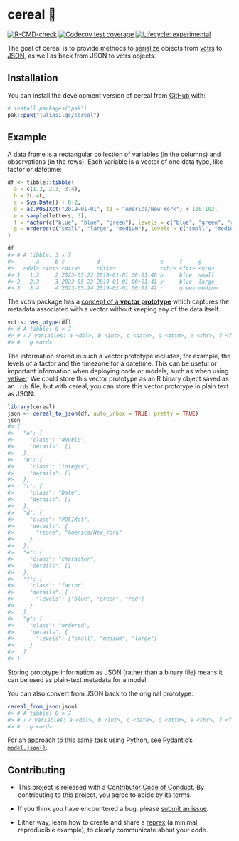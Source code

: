 
<!-- README.md is generated from README.Rmd. Please edit that file -->

# cereal 🥣

<!-- badges: start -->

[![R-CMD-check](https://github.com/juliasilge/cereal/actions/workflows/R-CMD-check.yaml/badge.svg)](https://github.com/juliasilge/cereal/actions/workflows/R-CMD-check.yaml)
[![Codecov test
coverage](https://codecov.io/gh/juliasilge/cereal/branch/main/graph/badge.svg)](https://app.codecov.io/gh/juliasilge/cereal?branch=main)
[![Lifecycle:
experimental](https://img.shields.io/badge/lifecycle-experimental-orange.svg)](https://lifecycle.r-lib.org/articles/stages.html#experimental)
<!-- badges: end -->

The goal of cereal is to provide methods to
[serialize](https://en.wikipedia.org/wiki/Serialization) objects from
[vctrs](https://vctrs.r-lib.org/) to
[JSON](https://en.wikipedia.org/wiki/JSON), as well as back from JSON to
vctrs objects.

## Installation

You can install the development version of cereal from
[GitHub](https://github.com/) with:

``` r
# install.packages("pak")
pak::pak("juliasilge/cereal")
```

## Example

A data frame is a rectangular collection of variables (in the columns)
and observations (in the rows). Each variable is a vector of one data
type, like factor or datetime:

``` r
df <- tibble::tibble(
  a = c(1.2, 2.3, 3.4),
  b = 2L:4L,
  c = Sys.Date() + 0:2,
  d = as.POSIXct("2019-01-01", tz = "America/New_York") + 100:102,
  e = sample(letters, 3),
  f = factor(c("blue", "blue", "green"), levels = c("blue", "green", "red")),
  g = ordered(c("small", "large", "medium"), levels = c("small", "medium", "large"))
)

df
#> # A tibble: 3 × 7
#>       a     b c          d                   e     f     g     
#>   <dbl> <int> <date>     <dttm>              <chr> <fct> <ord> 
#> 1   1.2     2 2023-05-22 2019-01-01 00:01:40 b     blue  small 
#> 2   2.3     3 2023-05-23 2019-01-01 00:01:41 y     blue  large 
#> 3   3.4     4 2023-05-24 2019-01-01 00:01:42 r     green medium
```

The vctrs package has a [concept of a **vector
prototype**](https://vctrs.r-lib.org/articles/type-size.html) which
captures the metadata associated with a vector without keeping any of
the data itself.

``` r
vctrs::vec_ptype(df)
#> # A tibble: 0 × 7
#> # ℹ 7 variables: a <dbl>, b <int>, c <date>, d <dttm>, e <chr>, f <fct>,
#> #   g <ord>
```

The information stored in such a vector prototype includes, for example,
the levels of a factor and the timezone for a datetime. This can be
useful or important information when deploying code or models, such as
when using [vetiver](https://vetiver.rstudio.com/). We could store this
vector prototype as an R binary object saved as an `.rds` file, but with
cereal, you can store this vector prototype in plain text as JSON:

``` r
library(cereal)
json <- cereal_to_json(df, auto_unbox = TRUE, pretty = TRUE)
json
#> {
#>   "a": {
#>     "class": "double",
#>     "details": []
#>   },
#>   "b": {
#>     "class": "integer",
#>     "details": []
#>   },
#>   "c": {
#>     "class": "Date",
#>     "details": []
#>   },
#>   "d": {
#>     "class": "POSIXct",
#>     "details": {
#>       "tzone": "America/New_York"
#>     }
#>   },
#>   "e": {
#>     "class": "character",
#>     "details": []
#>   },
#>   "f": {
#>     "class": "factor",
#>     "details": {
#>       "levels": ["blue", "green", "red"]
#>     }
#>   },
#>   "g": {
#>     "class": "ordered",
#>     "details": {
#>       "levels": ["small", "medium", "large"]
#>     }
#>   }
#> }
```

Storing prototype information as JSON (rather than a binary file) means
it can be used as plain-text metadata for a model.

You can also convert from JSON back to the original prototype:

``` r
cereal_from_json(json)
#> # A tibble: 0 × 7
#> # ℹ 7 variables: a <dbl>, b <int>, c <date>, d <dttm>, e <chr>, f <fct>,
#> #   g <ord>
```

For an approach to this same task using Python, [see Pydantic’s
`model.json()`](https://docs.pydantic.dev/latest/usage/exporting_models/#modeljson).

## Contributing

- This project is released with a [Contributor Code of
  Conduct](https://www.contributor-covenant.org/version/2/1/CODE_OF_CONDUCT.html).
  By contributing to this project, you agree to abide by its terms.

- If you think you have encountered a bug, please [submit an
  issue](https://github.com/juliasilge/cereal/issues).

- Either way, learn how to create and share a
  [reprex](https://reprex.tidyverse.org/articles/articles/learn-reprex.html)
  (a minimal, reproducible example), to clearly communicate about your
  code.
